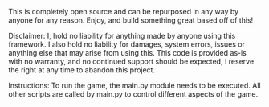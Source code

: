 This is completely open source and can be repurposed in any way by anyone for any reason.
Enjoy, and build something great based off of this!

Disclaimer:
I, hold no liability for anything made by anyone using this framework. I also hold no liability for damages, system errors, issues or anything else that may arise from using this.
This code is provided as-is with no warranty, and no continued support should be expected, I reserve the right at any time to abandon this project.

Instructions:
To run the game, the main.py module needs to be executed. All other scripts are called by main.py to control different aspects of the game.
